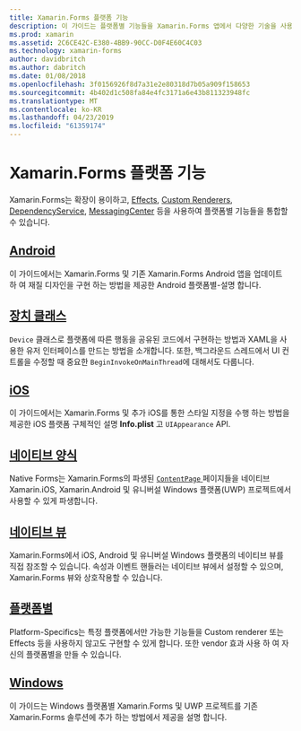 ```yaml
---
title: Xamarin.Forms 플랫폼 기능
description: 이 가이드는 플랫폼별 기능들을 Xamarin.Forms 앱에서 다양한 기술을 사용하여 활용할 수 있는 방법을 설명합니다.
ms.prod: xamarin
ms.assetid: 2C6CE42C-E380-4BB9-90CC-D0F4E60C4C03
ms.technology: xamarin-forms
author: davidbritch
ms.author: dabritch
ms.date: 01/08/2018
ms.openlocfilehash: 3f0156926f8d7a31e2e80318d7b05a909f158653
ms.sourcegitcommit: 4b402d1c508fa84e4fc3171a6e43b811323948fc
ms.translationtype: MT
ms.contentlocale: ko-KR
ms.lasthandoff: 04/23/2019
ms.locfileid: "61359174"
---
```

# <a name="xamarinforms-platform-features"></a>Xamarin.Forms 플랫폼 기능

Xamarin.Forms는 확장이 용이하고,  [Effects](~/xamarin-forms/app-fundamentals/effects/index.md), [Custom Renderers](~/xamarin-forms/app-fundamentals/custom-renderer/index.md), [DependencyService](~/xamarin-forms/app-fundamentals/dependency-service/index.md), [MessagingCenter](~/xamarin-forms/app-fundamentals/messaging-center.md) 등을 사용하여 플랫폼별 기능들을 통합할 수 있습니다.

## <a name="androidandroidindexmd"></a>[Android](android/index.md)

이 가이드에서는 Xamarin.Forms 및 기존 Xamarin.Forms Android 앱을 업데이트 하 여 재질 디자인을 구현 하는 방법을 제공한 Android 플랫폼별-설명 합니다.

## <a name="device-classdevicemd"></a>[장치 클래스](device.md)

`Device` 클래스로 플랫폼에 따른 행동을 공유된 코드에서 구현하는 방법과 XAML을 사용한 유저 인터페이스를 만드는 방법을 소개합니다. 또한, 백그라운드 스레드에서 UI 컨트롤을 수정할 때 중요한 `BeginInvokeOnMainThread`에 대해서도 다룹니다.

## <a name="iosiosindexmd"></a>[iOS](ios/index.md)

이 가이드에서는 Xamarin.Forms 및 추가 iOS를 통한 스타일 지정을 수행 하는 방법을 제공한 iOS 플랫폼 구체적인 설명 **Info.plist** 고 `UIAppearance` API.

## <a name="native-formsnative-formsmd"></a>[네이티브 양식](native-forms.md)

Native Forms는 Xamarin.Forms의 파생된 [ `ContentPage` ](xref:Xamarin.Forms.ContentPage) 페이지들을 네이티브 Xamarin.iOS, Xamarin.Android 및 유니버설 Windows 플랫폼(UWP) 프로젝트에서 사용할 수 있게 파생합니다.

## <a name="native-viewsnative-viewsindexmd"></a>[네이티브 뷰](native-views/index.md)

Xamarin.Forms에서 iOS, Android 및 유니버설 Windows 플랫폼의 네이티브 뷰를 직접 참조할 수 있습니다. 속성과 이벤트 핸들러는 네이티브 뷰에서 설정할 수 있으며, Xamarin.Forms 뷰와 상호작용할 수 있습니다.

## <a name="platform-specificsplatform-specificsindexmd"></a>[플랫폼별](platform-specifics/index.md)

Platform-Specifics는 특정 플랫폼에서만 가능한 기능들을 Custom renderer 또는 Effects 등을 사용하지 않고도 구현할 수 있게 합니다. 또한 vendor 효과 사용 하 여 자신의 플랫폼별을 만들 수 있습니다.

## <a name="windowswindowsindexmd"></a>[Windows](windows/index.md)

이 가이드는 Windows 플랫폼별 Xamarin.Forms 및 UWP 프로젝트를 기존 Xamarin.Forms 솔루션에 추가 하는 방법에서 제공을 설명 합니다.
